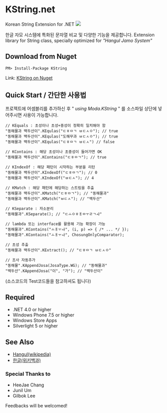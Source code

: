 KString.net
===========

Korean String Extension for .NET 
![](https://ci.appveyor.com/api/projects/status/github/modamoda/kstring.net)

한글 자모 시스템에 특화된 문자열 비교 및 다양한 기능을 제공합니다.
Extension library for String class, specially optimized for _"Hangul Jamo System"_

Download from Nuget
--------------

    PM> Install-Package KString
Link: [KString on Nuget](http://www.nuget.org/packages/KString/)

Quick Start / 간단한 사용법
----------------------
프로젝트에 어셈블리를 추가하신 후 " _using Moda.KString_ " 를 소스파일 상단에 넣어주시면 사용이 가능합니다.

    // KEquals : 초성이나 초성+중성이 정확히 일치해야 함
    "동해물과 백두산이".KEqulas("ㄷㅎㅁㄱ ㅂㄷㅅㅇ"); // true
    "동해물과 백두산이".KEqulas("도해무과 ㅂㄷㅅㅇ"); // true
    "동해물과 백두산이".KEqulas("ㄷㅎㅁㄱ ㅂㄷㅅ") // false 
    
    // KContains : 해당 초성이나 초중성이 들어가면 OK
    "동해물과 백두산이".KContains("ㄷㅎㅁㄱ"); // true
    
    // KIndexOf : 해당 패턴이 시작하는 부분을 리턴
    "동해물과 백두산이".KIndexOf("ㄷㅎㅁㄱ"); // 0
    "동해물과 백두산이".KIndexOf("ㅂㄷㅅ"); // 4
    
    // KMatch : 해당 패턴에 해당하는 스트링을 추출
    "동해물과 백두산이".KMatch("ㄷㅎㅁㄱ"); // "동해물과"
    "동해물과 백두산이".KMatch("ㅂㄷㅅ"); // "백두산"
    
    // KSeparate : 자소분리
    "동해물과".KSeparate(); // "ㄷㅗㅇㅎㅐㅁㅜㄹㄱㅘ"
    
    // lambda 또는 interface를 활용해 기능 확장이 가능
    "동해물과".KContains("ㅗㅐㅜㅘ", (i, p) => { /* ... */ });
    "동해물과".KContains("ㅗㅐㅜㅘ", ChosungOnlyComparator);
    
    // 초성 추출
    "동해물과 백두산이".KExtract(); // "ㄷㅎㅁㄱ ㅂㄷㅅㅇ"
    
    // 조사 자동추가
    "동해물".KAppendJosa(JosaType.WG); // "동해물과"
    "백두산".KAppendJosa("이", "가"); // "백두산이"

(소스코드의 Test코드들을 참고하셔도 됩니다)

Required
--------

* .NET 4.0 or higher
* Windows Phone 7.5 or higher
* Windows Store Apps
* Silverlight 5 or higher

See Also
--------
* [Hangul(wikipedia)](http://en.wikipedia.org/wiki/Hangul)
* [한글(위키백과)](http://ko.wikipedia.org/wiki/%ED%95%9C%EA%B8%80)

### Special Thanks to
* HeeJae Chang
* Junil Um
* Gilbok Lee

Feedbacks will be welcomed!
